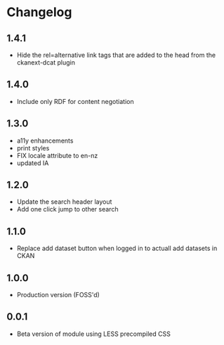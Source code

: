 # Changelog
## 1.4.1
 - Hide the rel=alternative link tags that are added to the head from the ckanext-dcat plugin

## 1.4.0
 - Include only RDF for content negotiation

## 1.3.0
 - a11y enhancements
 - print styles
 - FIX locale attribute to en-nz
 - updated IA

## 1.2.0
 - Update the search header layout
 - Add one click jump to other search

## 1.1.0
 - Replace add dataset button when logged in to actuall add datasets in CKAN

## 1.0.0
 - Production version (FOSS'd)

## 0.0.1
 - Beta version of module using LESS precompiled CSS
